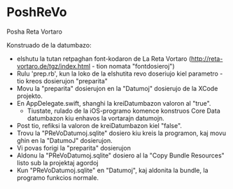 # PoshReVo
Posha Reta Vortaro

Konstruado de la datumbazo:
- elshutu la tutan retpaghan font-kodaron de La Reta Vortaro (http://reta-vortaro.de/tgz/index.html - tion nomata "fontdosieroj")
- Rulu 'prep.rb', kun la loko de la elshutita revo doseriujo kiel parametro
  -tio kreos dosierujon "preparita"
- Movu la "preparita" dosierujon en la "Datumoj" dosierujo de la XCode projekto.
- En AppDelegate.swift, shanghi la kreiDatumbazon valoron al "true".
  - Tiustate, rulado de la iOS-programo komence konstruos Core Data datumbazon kiu enhavos la vortarajn datumojn.
- Post tio, refiksi la valoron de kreiDatumbazon kiel "false".
- Trovu la "PReVoDatumoj.sqlite" dosiero kiu kreis la programon, kaj movu ghin en la "DatumoJ" dosierujon.
- Vi povas forigi la "preparita" dosierujon
- Aldonu la "PReVoDatumoj.sqlite" dosiero al la "Copy Bundle Resources" listo sub la projektaj agordoj
- Kun "PReVoDatumoj.sqlite" en "Datumoj", kaj aldonita la bundle, la programo funkcios normale.
